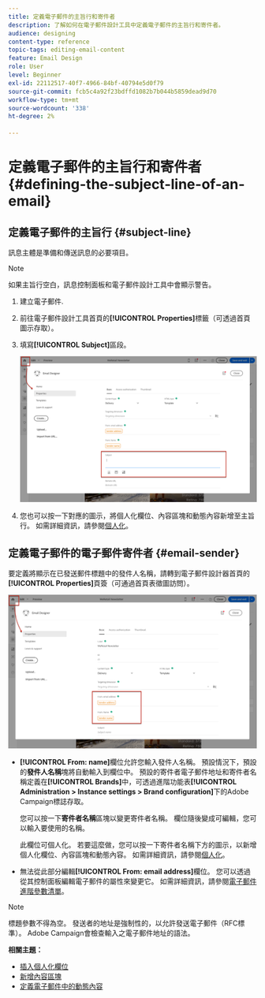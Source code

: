 ```yaml
---
title: 定義電子郵件的主旨行和寄件者
description: 了解如何在電子郵件設計工具中定義電子郵件的主旨行和寄件者。
audience: designing
content-type: reference
topic-tags: editing-email-content
feature: Email Design
role: User
level: Beginner
exl-id: 22112517-40f7-4966-84bf-40794e5d0f79
source-git-commit: fcb5c4a92f23bdffd1082b7b044b5859dead9d70
workflow-type: tm+mt
source-wordcount: '338'
ht-degree: 2%

---
```


# 定義電子郵件的主旨行和寄件者{#defining-the-subject-line-of-an-email}

## 定義電子郵件的主旨行 {#subject-line}

訊息主體是準備和傳送訊息的必要項目。

>[!NOTE]
>
>如果主旨行空白，訊息控制面板和電子郵件設計工具中會顯示警告。

1. 建立電子郵件.
1. 前往電子郵件設計工具首頁的&#x200B;**[!UICONTROL Properties]**&#x200B;標籤（可透過首頁圖示存取）。
1. 填寫&#x200B;**[!UICONTROL Subject]**&#x200B;區段。

   ![](assets/email_designer_subject.png)

1. 您也可以按一下對應的圖示，將個人化欄位、內容區塊和動態內容新增至主旨行。 如需詳細資訊，請參閱[個人化](../../designing/using/personalization.md)。

## 定義電子郵件的電子郵件寄件者 {#email-sender}

要定義將顯示在已發送郵件標題中的發件人名稱，請轉到電子郵件設計器首頁的&#x200B;**[!UICONTROL Properties]**&#x200B;頁簽（可通過首頁表徵圖訪問）。

![](assets/delivery_content_edition16.png)

* **[!UICONTROL From: name]**&#x200B;欄位允許您輸入發件人名稱。 預設情況下，預設的&#x200B;**發件人名稱**&#x200B;塊將自動輸入到欄位中。 預設的寄件者電子郵件地址和寄件者名稱定義在&#x200B;**[!UICONTROL Brands]**&#x200B;中，可透過進階功能表&#x200B;**[!UICONTROL Administration > Instance settings > Brand configuration]**&#x200B;下的Adobe Campaign標誌存取。

   您可以按一下&#x200B;**寄件者名稱**&#x200B;區塊以變更寄件者名稱。 欄位隨後變成可編輯，您可以輸入要使用的名稱。

   此欄位可個人化。 若要這麼做，您可以按一下寄件者名稱下方的圖示，以新增個人化欄位、內容區塊和動態內容。 如需詳細資訊，請參閱[個人化](../../designing/using/personalization.md)。

* 無法從此部分編輯&#x200B;**[!UICONTROL From: email address]**&#x200B;欄位。 您可以透過從其控制面板編輯電子郵件的屬性來變更它。 如需詳細資訊，請參閱[電子郵件進階參數清單](../../administration/using/configuring-email-channel.md#advanced-parameters)。

>[!NOTE]
>
>標題參數不得為空。 發送者的地址是強制性的，以允許發送電子郵件（RFC標準）。 Adobe Campaign會檢查輸入之電子郵件地址的語法。

**相關主題：**

* [插入個人化欄位](../../designing/using/personalization.md#inserting-a-personalization-field)
* [新增內容區塊](../../designing/using/personalization.md#adding-a-content-block)
* [定義電子郵件中的動態內容](../../designing/using/personalization.md#defining-dynamic-content-in-an-email)
